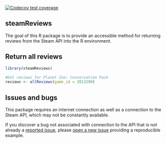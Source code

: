 
<!-- badges: start -->

[![Codecov test
coverage](https://codecov.io/gh/nfox29/steamReviews/branch/main/graph/badge.svg)](https://app.codecov.io/gh/nfox29/steamReviews?branch=main)
<!-- badges: end -->

## steamReviews

The goal of this R package is to provide an accessible method for
returning reviews from the Steam API into the R environment.

## Return all reviews

``` r
library(steamReviews)

#Get reviews for Planet Zoo: Conservation Pack
reviews <- allReviews(game_id = 2013290)
```

## Issues and bugs

This package requires an internet connection as well as a connection to
the Steam API, which may not be constantly available.

If you discover a bug not associated with connection to the API that is
not already a [reported
issue](https://github.com/nfox29/steamReviews/issues), please [open a
new issue](https://github.com/nfox29/steamReviews/issues/new) providing
a reproducible example.
